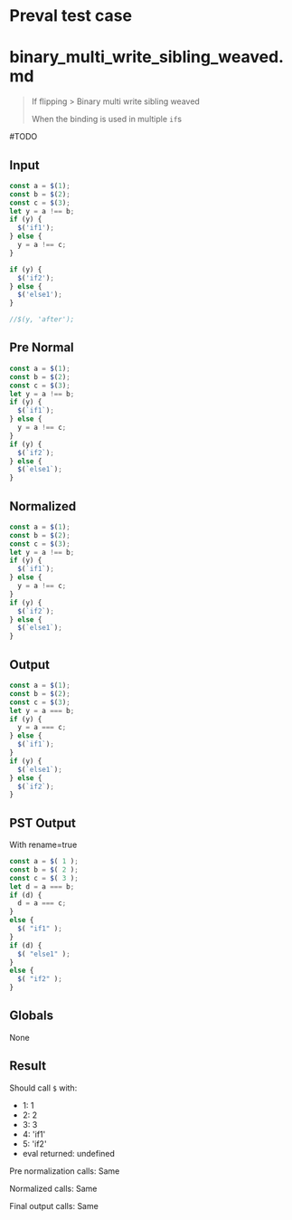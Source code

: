 # Preval test case

# binary_multi_write_sibling_weaved.md

> If flipping > Binary multi write sibling weaved
>
> When the binding is used in multiple `if`s

#TODO

## Input

`````js filename=intro
const a = $(1);
const b = $(2);
const c = $(3);
let y = a !== b;
if (y) {
  $('if1');
} else {
  y = a !== c;
}

if (y) {
  $('if2');
} else {
  $('else1');
}

//$(y, 'after');
`````

## Pre Normal


`````js filename=intro
const a = $(1);
const b = $(2);
const c = $(3);
let y = a !== b;
if (y) {
  $(`if1`);
} else {
  y = a !== c;
}
if (y) {
  $(`if2`);
} else {
  $(`else1`);
}
`````

## Normalized


`````js filename=intro
const a = $(1);
const b = $(2);
const c = $(3);
let y = a !== b;
if (y) {
  $(`if1`);
} else {
  y = a !== c;
}
if (y) {
  $(`if2`);
} else {
  $(`else1`);
}
`````

## Output


`````js filename=intro
const a = $(1);
const b = $(2);
const c = $(3);
let y = a === b;
if (y) {
  y = a === c;
} else {
  $(`if1`);
}
if (y) {
  $(`else1`);
} else {
  $(`if2`);
}
`````

## PST Output

With rename=true

`````js filename=intro
const a = $( 1 );
const b = $( 2 );
const c = $( 3 );
let d = a === b;
if (d) {
  d = a === c;
}
else {
  $( "if1" );
}
if (d) {
  $( "else1" );
}
else {
  $( "if2" );
}
`````

## Globals

None

## Result

Should call `$` with:
 - 1: 1
 - 2: 2
 - 3: 3
 - 4: 'if1'
 - 5: 'if2'
 - eval returned: undefined

Pre normalization calls: Same

Normalized calls: Same

Final output calls: Same
